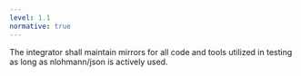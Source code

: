 ```yaml
---
level: 1.1
normative: true
---
```


The integrator shall maintain mirrors for all code and tools utilized in testing as long as nlohmann/json is actively used.